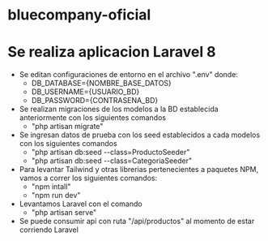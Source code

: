 # bluecompany-oficial

# Se realiza aplicacion Laravel 8
 * Se editan configuraciones de entorno en el archivo ".env" donde:
    * DB_DATABASE={NOMBRE_BASE_DATOS}
    * DB_USERNAME={USUARIO_BD}
    * DB_PASSWORD={CONTRASENA_BD}
 * Se realizan migraciones de los modelos a la BD establecida anteriormente con los siguientes comandos
    * "php artisan migrate"
 * Se ingresan datos de prueba con los seed establecidos a cada modelos con los siguientes comandos
    * "php artisan db:seed --class=ProductoSeeder"
    * "php artisan db:seed --class=CategoriaSeeder"
 * Para levantar Tailwind y otras librerias pertenecientes a paquetes NPM, vamos a correr los siguientes comandos: 
    * "npm intall"
    * "npm run dev"
 * Levantamos Laravel con el comando
    * "php artisan serve"
 * Se puede consumir api con ruta "/api/productos" al momento de estar corriendo Laravel
  
